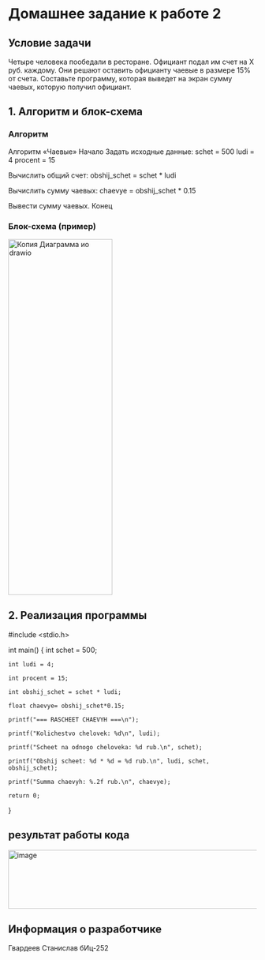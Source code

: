 # Домашнее задание к работе 2

## Условие задачи
Четыре человека пообедали в ресторане. Официант подал им счет на Х руб. каждому.
Они решают оставить официанту чаевые в размере 15% от счета. Составьте программу,
которая выведет на экран сумму чаевых, которую получил официант.
## 1. Алгоритм и блок-схема

### Алгоритм
Алгоритм «Чаевые»
Начало
  Задать исходные данные:
    schet = 500
    ludi = 4
    procent = 15
  
  Вычислить общий счет:
    obshij_schet = schet * ludi
  
  Вычислить сумму чаевых:
    chaevye = obshij_schet * 0.15
  
  Вывести сумму чаевых.
Конец
### Блок-схема (пример)

<img width="211" height="721" alt="Копия Диаграмма ио drawio" src="https://github.com/user-attachments/assets/19e042bc-7e40-4124-9abb-32cb71466311" />

## 2. Реализация программы
#include <stdio.h>

int main()
{
    int schet = 500;
    
    int ludi = 4;
    
    int procent = 15;
    
    int obshij_schet = schet * ludi;
    
    float chaevye= obshij_schet*0.15;
    
    printf("=== RASCHEET CHAEVYH ===\n");
    
    printf("Kolichestvo chelovek: %d\n", ludi);
    
    printf("Scheet na odnogo cheloveka: %d rub.\n", schet);
    
    printf("Obshij scheet: %d * %d = %d rub.\n", ludi, schet, obshij_schet);
    
    printf("Summa chaevyh: %.2f rub.\n", chaevye);
    
    return 0;
}

## результат работы кода
<img width="548" height="119" alt="image" src="https://github.com/user-attachments/assets/a9778350-b937-4e48-b504-3eaf74736c56" />


## Информация о разработчике
  Гвардеев Станислав бИц-252
